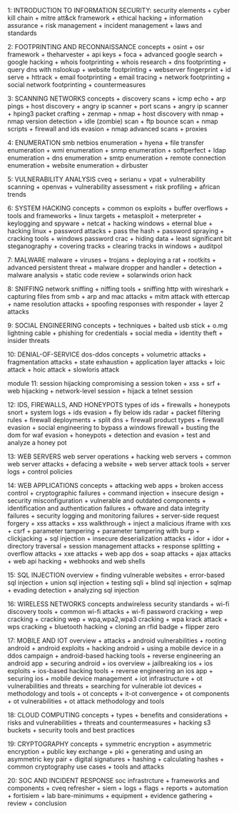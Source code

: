1: INTRODUCTION TO INFORMATION SECURITY: 
security elements + cyber kill chain + mitre att&ck framework + ethical hacking + information assurance + risk management + incident management + laws and standards

2: FOOTPRINTING AND RECONNAISSANCE
concepts + osint + osr framework +  theharvester + api keys + foca + advanced google search + google hacking + whois footprinting + whois research + dns footprinting + query dns with nslookup + website footprinting + webserver fingerprint + id serve + httrack + email footprinting + email tracing + network footprinting + social network footprinting + countermeasures 

3: SCANNING NETWORKS
concepts + discovery scans + icmp echo + arp pings + host discovery + angry ip scanner + port scans + angry ip scanner + hping3 packet crafting + zenmap + nmap + host discovery with nmap + nmap version detection + idle (zombie) scan + ftp bounce scan + nmap scripts + firewall and ids evasion + nmap advanced scans + proxies  

4: ENUMERATION
smb netbios enumeration + hyena + file transfer enumeration + wmi enumeration + snmp enumeration + softperfect + ldap enumeration + dns enumeration + smtp enumeration + remote connection enumeration + website enumeration +  dirbuster 

5: VULNERABILITY ANALYSIS
cveq + serianu + vpat + vulnerability scanning + openvas + vulnerability assessment + risk profiling + african trends 

6: SYSTEM HACKING
concepts + common os exploits + buffer overflows + tools and frameworks + linux targets + metasploit + meterpreter + keylogging and spyware + netcat + hacking windows + eternal blue + hacking linux + password attacks + pass the hash + password spraying + cracking tools + windows password crac + hiding data + least significant bit steganography + covering tracks + clearing tracks in windows + auditpol

7: MALWARE 
malware + viruses + trojans + deploying a rat + rootkits + advanced persistent threat + malware dropper and handler + detection + malware analysis + static code review + solarwinds orion hack

8: SNIFFING
network sniffing + niffing tools + sniffing http with wireshark + capturing files from smb + arp and mac attacks + mitm attack with ettercap + name resolution attacks + spoofing responses with responder + layer 2 attacks

9: SOCIAL ENGINEERING
concepts + techniques + baited usb stick + o.mg lightning cable + phishing for credentials + social media + identity theft + insider threats

10: DENIAL-OF-SERVICE
dos-ddos concepts + volumetric attacks + fragmentation attacks + state exhaustion + application layer attacks + loic attack + hoic attack + slowloris attack

module 11: session hijacking
compromising a session token + xss + srf + web hijacking + network-level session  + hijack a telnet session

12: IDS, FIREWALLS, AND HONEYPOTS
types of ids + firewalls + honeypots snort + system logs + ids evasion + fly below ids radar + packet filtering rules + firewall deployments + split dns + firewall product types + firewall evasion + social engineering to bypass a windows firewall + busting the dom for waf evasion + honeypots + detection and evasion + test and analyze a honey pot 

13: WEB SERVERS
web server operations + hacking web servers + common web server attacks + defacing a website + web server attack tools + server logs + control policies 

14: WEB APPLICATIONS
concepts + attacking web apps + broken access control + cryptographic failures + command injection + insecure design + security misconfiguration + vulnerable and outdated components + identification and authentication failures + oftware and data integrity failures + security logging and monitoring failures + server-side request forgery + xss attacks + xss walkthrough + inject a malicious iframe with xxs + csrf + parameter tampering + parameter tampering with burp + clickjacking + sql injection + insecure deserialization attacks + idor + idor + directory traversal + session management attacks + response splitting + overflow attacks + xxe attacks + web app dos + soap attacks + ajax attacks + web api hacking + webhooks and web shells 

15: SQL INJECTION
overview + finding vulnerable websites + error-based sql injection + union sql injection + testing sqli + blind sql injection + sqlmap + evading detection + analyzing sql injection 

16: WIRELESS NETWORKS
concepts andwireless security standards + wi-fi discovery tools + common wi-fi attacks + wi-fi password cracking + wep cracking + cracking wep + wpa,wpa2,wpa3 cracking + wpa krack attack + wps cracking + bluetooth hacking + cloning an rfid badge + flipper zero 

17: MOBILE AND IOT
overview + attacks + android vulnerabilities + rooting android + android exploits + hacking android + using a mobile device in a ddos campaign + android-based hacking tools + reverse engineering an android app + securing android + ios overview + jailbreaking ios + ios exploits + ios-based hacking tools + reverse engineering an ios app + securing ios + mobile device management + iot infrastructure + ot vulnerabilities and threats + searching for vulnerable iot devices + methodology and tools + ot concepts + it-ot convergence + ot components + ot vulnerabilities + ot attack methodology and tools 

18: CLOUD COMPUTING
concepts + types + benefits and considerations + risks and vulnerabilities + threats and countermeasures + hacking s3 buckets + security tools and best practices 

19: CRYPTOGRAPHY
concepts + symmetric encryption + asymmetric encryption + public key exchange + pki + generating and using an asymmetric key pair + digital signatures + hashing + calculating hashes + common cryptography use cases + tools and attacks

20: SOC AND INCIDENT RESPONSE
soc infrastrcture + frameworks and components + cveq refresher + siem + logs + flags + reports + automation + fortisiem + lab bare-minimums + equipment + evidence gathering + review +  conclusion
